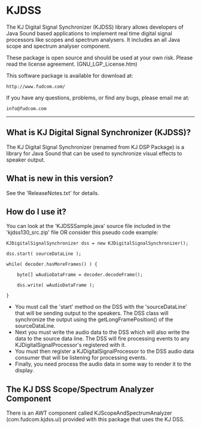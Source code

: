 # KJDSS

The KJ Digital Signal Synchronizer (KJDSS) library allows developers of Java Sound based applications to implement real time digital signal processors like scopes and spectrum analysers. It includes an all Java scope and spectrum analyser component.

These package is open source and should be used at your own risk. 
Please read the license agreement. (GNU_LGP_License.htm)

This software package is available for download at: 

    http://www.fudcom.com/

If you have any questions, problems, or find any bugs, please email me at: 

    info@fudcom.com

----

## What is KJ Digital Signal Synchronizer (KJDSS)?

The KJ Digital Signal Synchronizer (renamed from KJ DSP Package) is a library for Java Sound that can be used to synchronize visual effects to speaker output.

## What is new in this version?

See the 'ReleaseNotes.txt' for details. 
 
## How do I use it?

You can look at the 'KJDSSSample.java' source file included in the 'kjdss130_src.zip' file OR consider this pseudo code example:

    KJDigitalSignalSynchronizer dss = new KJDigitalSignalSynchronizer();

    dss.start( sourceDataLine );

    while( decoder.hasMoreFrames() ) {

        byte[] wAudioDataFrame = decoder.decodeFrame();

        dss.write( wAudioDataFrame );

    }

- You must call the 'start' method on the DSS with the 'sourceDataLine' that will be sending output to the speakers. The DSS class will synchronize the output using the getLongFramePosition() of the sourceDataLine.
- Next you must write the audio data to the DSS which will also write the data to the source data line. The DSS will fire processing events to any KJDigitalSignalProcessor's registered with it.
- You must then register a KJDigitalSignalProcessor to the DSS audio data consumer that will be listening for processing events.
- Finally, you need process the audio data in some way to render it to the display.

## The KJ DSS Scope/Spectrum Analyzer Component

There is an AWT component called KJScopeAndSpectrumAnalyzer (com.fudcom.kjdss.ui) provided with this package that uses the KJ DSS.


 
